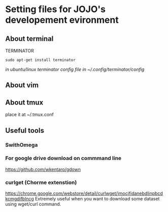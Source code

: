# Setting files for JOJO's developement evironment

## About terminal

TERMINATOR
```
sudo apt-get install terminator
```
*in ubuntu/linux terminator config file in ~/.config/terminator/config*


## About vim

## About tmux
place it at ~/.tmux.conf



## Useful tools
### SwithOmega

### For google drive download on commmand line
https://github.com/wkentaro/gdown

### curlget (Chorme extenstion)
https://chrome.google.com/webstore/detail/curlwget/jmocjfidanebdlinpbcdkcmgdifblncg
Extremely useful when you want to download some dataset using wget/curl command.
